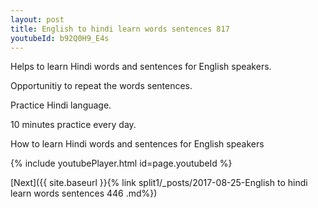 ```yaml
---
layout: post
title: English to hindi learn words sentences 817 
youtubeId: b92Q0H9_E4s
---
```

 
 
Helps to learn Hindi words and sentences for English speakers.

Opportunitiy to repeat the words sentences. 

Practice Hindi language. 
 
10 minutes practice every day. 
 
How to learn Hindi words and sentences for English speakers 
 
{% include youtubePlayer.html id=page.youtubeId %}
 
 
[Next]({{ site.baseurl }}{% link  split1/_posts/2017-08-25-English to hindi learn words sentences 446 .md%})
 
